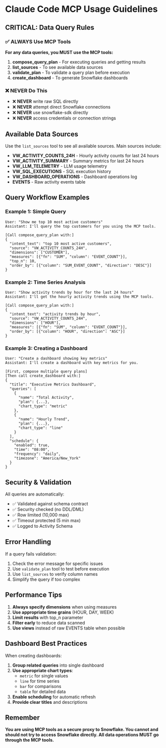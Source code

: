 # Claude Code MCP Usage Guidelines

## CRITICAL: Data Query Rules

### ✅ ALWAYS Use MCP Tools

**For any data queries, you MUST use the MCP tools:**

1. **compose_query_plan** - For executing queries and getting results
2. **list_sources** - To see available data sources
3. **validate_plan** - To validate a query plan before execution
4. **create_dashboard** - To generate Snowflake dashboards

### ❌ NEVER Do This

- ❌ **NEVER** write raw SQL directly
- ❌ **NEVER** attempt direct Snowflake connections
- ❌ **NEVER** use snowflake-sdk directly
- ❌ **NEVER** access credentials or connection strings

## Available Data Sources

Use the `list_sources` tool to see all available sources. Main sources include:

- **VW_ACTIVITY_COUNTS_24H** - Hourly activity counts for last 24 hours
- **VW_ACTIVITY_SUMMARY** - Summary metrics for last 24 hours
- **VW_LLM_TELEMETRY** - LLM usage telemetry
- **VW_SQL_EXECUTIONS** - SQL execution history
- **VW_DASHBOARD_OPERATIONS** - Dashboard operations log
- **EVENTS** - Raw activity events table

## Query Workflow Examples

### Example 1: Simple Query
```
User: "Show me top 10 most active customers"
Assistant: I'll query the top customers for you using the MCP tools.

[Call compose_query_plan with:]
{
  "intent_text": "top 10 most active customers",
  "source": "VW_ACTIVITY_COUNTS_24H",
  "dimensions": ["CUSTOMER"],
  "measures": [{"fn": "SUM", "column": "EVENT_COUNT"}],
  "top_n": 10,
  "order_by": [{"column": "SUM_EVENT_COUNT", "direction": "DESC"}]
}
```

### Example 2: Time Series Analysis
```
User: "Show activity trends by hour for the last 24 hours"
Assistant: I'll get the hourly activity trends using the MCP tools.

[Call compose_query_plan with:]
{
  "intent_text": "activity trends by hour",
  "source": "VW_ACTIVITY_COUNTS_24H",
  "dimensions": ["HOUR"],
  "measures": [{"fn": "SUM", "column": "EVENT_COUNT"}],
  "order_by": [{"column": "HOUR", "direction": "ASC"}]
}
```

### Example 3: Creating a Dashboard
```
User: "Create a dashboard showing key metrics"
Assistant: I'll create a dashboard with key metrics for you.

[First, compose multiple query plans]
[Then call create_dashboard with:]
{
  "title": "Executive Metrics Dashboard",
  "queries": [
    {
      "name": "Total Activity",
      "plan": {...},
      "chart_type": "metric"
    },
    {
      "name": "Hourly Trend",
      "plan": {...},
      "chart_type": "line"
    }
  ],
  "schedule": {
    "enabled": true,
    "time": "08:00",
    "frequency": "daily",
    "timezone": "America/New_York"
  }
}
```

## Security & Validation

All queries are automatically:
- ✅ Validated against schema contract
- ✅ Security checked (no DDL/DML)
- ✅ Row limited (10,000 max)
- ✅ Timeout protected (5 min max)
- ✅ Logged to Activity Schema

## Error Handling

If a query fails validation:
1. Check the error message for specific issues
2. Use `validate_plan` tool to test before execution
3. Use `list_sources` to verify column names
4. Simplify the query if too complex

## Performance Tips

1. **Always specify dimensions** when using measures
2. **Use appropriate time grains** (HOUR, DAY, WEEK)
3. **Limit results** with top_n parameter
4. **Filter early** to reduce data scanned
5. **Use views** instead of raw EVENTS table when possible

## Dashboard Best Practices

When creating dashboards:
1. **Group related queries** into single dashboard
2. **Use appropriate chart types**:
   - `metric` for single values
   - `line` for time series
   - `bar` for comparisons
   - `table` for detailed data
3. **Enable scheduling** for automatic refresh
4. **Provide clear titles** and descriptions

## Remember

**You are using MCP tools as a secure proxy to Snowflake. You cannot and should not try to access Snowflake directly. All data operations MUST go through the MCP tools.**